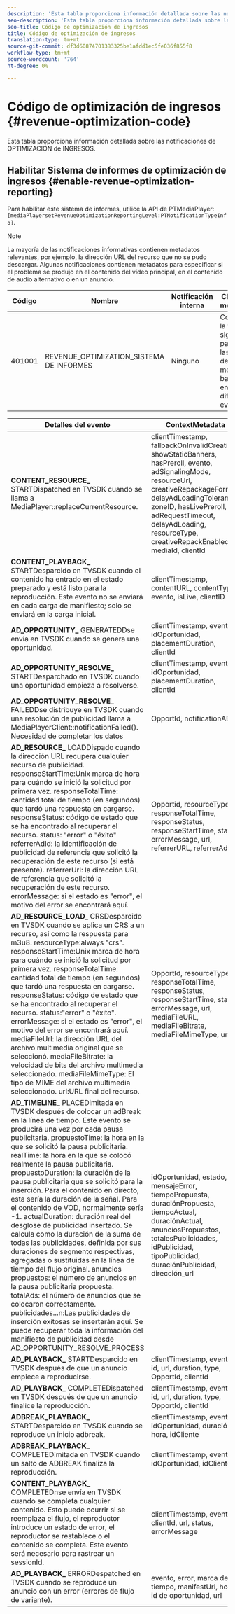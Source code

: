 ```yaml
---
description: 'Esta tabla proporciona información detallada sobre las notificaciones de optimización de ingresos. '
seo-description: 'Esta tabla proporciona información detallada sobre las notificaciones de optimización de ingresos. '
seo-title: Código de optimización de ingresos
title: Código de optimización de ingresos
translation-type: tm+mt
source-git-commit: df3d60874701383325be1afdd1ec5fe036f855f8
workflow-type: tm+mt
source-wordcount: '764'
ht-degree: 0%

---
```



# Código de optimización de ingresos {#revenue-optimization-code}

Esta tabla proporciona información detallada sobre las notificaciones de OPTIMIZACIÓN de INGRESOS.

## Habilitar Sistema de informes de optimización de ingresos {#enable-revenue-optimization-reporting}

Para habilitar este sistema de informes, utilice la API de PTMediaPlayer: `[mediaPlayersetRevenueOptimizationReportingLevel:PTNotificationTypeInfo]`.

>[!NOTE]
>
>La mayoría de las notificaciones informativas contienen metadatos relevantes, por ejemplo, la dirección URL del recurso que no se pudo descargar. Algunas notificaciones contienen metadatos para especificar si el problema se produjo en el contenido del vídeo principal, en el contenido de audio alternativo o en un anuncio.

| Código | Nombre | Notificación interna | Claves de metadatos | Comentarios |
|---|---|---|---|---|
| 401001 | REVENUE_OPTIMIZATION_SISTEMA DE INFORMES | Ninguno | Consulte la tabla siguiente para ver las claves de metadatos basadas en diferentes eventos. | Ninguno |

| Detalles del evento | ContextMetadata |
|---|---|
| **CONTENT_RESOURCE_** STARTDispatched en TVSDK cuando se llama a MediaPlayer::replaceCurrentResource. | clientTimestamp, fallbackOnInvalidCreative, showStaticBanners, hasPreroll, evento, adSignalingMode, resourceUrl, creativeRepackageFormat, delayAdLoadingTolerance, zoneID, hasLivePreroll, adRequestTimeout, delayAdLoading, resourceType, creativeRepackEnabled mediaId, clientId |
| **CONTENT_PLAYBACK_** STARTDesparcido en TVSDK cuando el contenido ha entrado en el estado preparado y está listo para la reproducción. Este evento no se enviará en cada carga de manifiesto; solo se enviará en la carga inicial. | clientTimestamp, contentURL, contentType, evento, isLive, clientID |
| **AD_OPPORTUNITY_** GENERATEDDse envía en TVSDK cuando se genera una oportunidad. | clientTimestamp, evento, idOportunidad, placementDuration, clientId |
| **AD_OPPORTUNITY_RESOLVE_** STARTDesparchado en TVSDK cuando una oportunidad empieza a resolverse. | clientTimestamp, evento, idOportunidad, placementDuration, clientId |
| **AD_OPPORTUNITY_RESOLVE_** FAILEDDse distribuye en TVSDK cuando una resolución de publicidad llama a MediaPlayerClient::notificationFailed(). Necesidad de completar los datos | OpportId, notificationAD |
| **AD_RESOURCE_** LOADDispado cuando la dirección URL recupera cualquier recurso de publicidad. responseStartTime:Unix marca de hora para cuándo se inició la solicitud por primera vez. responseTotalTime: cantidad total de tiempo (en segundos) que tardó una respuesta en cargarse. responseStatus: código de estado que se ha encontrado al recuperar el recurso. status: &quot;error&quot; o &quot;éxito&quot; referrerAdId: la identificación de publicidad de referencia que solicitó la recuperación de este recurso (si está presente). referrerUrl: la dirección URL de referencia que solicitó la recuperación de este recurso. errorMessage: si el estado es &quot;error&quot;, el motivo del error se encontrará aquí. | Opportid, resourceType, responseTotalTime, responseStatus, responseStartTime, status, errorMessage, url, referrerURL, referrerAdId |
| **AD_RESOURCE_LOAD_** CRSDesparcido en TVSDK cuando se aplica un CRS a un recurso, así como la respuesta para m3u8. resourceType:always &quot;crs&quot;. responseStartTime:Unix marca de hora para cuándo se inició la solicitud por primera vez. responseTotalTime: cantidad total de tiempo (en segundos) que tardó una respuesta en cargarse. responseStatus: código de estado que se ha encontrado al recuperar el recurso. status:&quot;error&quot; o &quot;éxito&quot;. errorMessage: si el estado es &quot;error&quot;, el motivo del error se encontrará aquí. mediaFileUrl: la dirección URL del archivo multimedia original que se seleccionó. mediaFileBitrate: la velocidad de bits del archivo multimedia seleccionado. mediaFileMimeType: El tipo de MIME del archivo multimedia seleccionado. url:URL final del recurso. | OpportId, resourceType, responseTotalTime, responseStatus, responseStartTime, status, errorMessage, url, mediaFileURL, mediaFileBitrate, mediaFileMimeType, url |
| **AD_TIMELINE_** PLACEDimitada en TVSDK después de colocar un adBreak en la línea de tiempo. Este evento se producirá una vez por cada pausa publicitaria. propuestoTime: la hora en la que se solicitó la pausa publicitaria. realTime: la hora en la que se colocó realmente la pausa publicitaria. propuestoDuration: la duración de la pausa publicitaria que se solicitó para la inserción. Para el contenido en directo, esta sería la duración de la señal. Para el contenido de VOD, normalmente sería -1. actualDuration: duración real del desglose de publicidad insertado. Se calcula como la duración de la suma de todas las publicidades, definida por sus duraciones de segmento respectivas, agregadas o sustituidas en la línea de tiempo del flujo original. anuncios propuestos: el número de anuncios en la pausa publicitaria propuesta. totalAds: el número de anuncios que se colocaron correctamente. publicidades...n:Las publicidades de inserción exitosas se insertarán aquí. Se puede recuperar toda la información del manifiesto de publicidad desde AD_OPPORTUNITY_RESOLVE_PROCESS | idOportunidad, estado, mensajeError, tiempoPropuesta, duraciónPropuesta, tiempoActual, duraciónActual, anunciosPropuestos, totalesPublicidades, idPublicidad, tipoPublicidad, duraciónPublicidad, dirección_url |
| **AD_PLAYBACK_** STARTDesparcido en TVSDK después de que un anuncio empiece a reproducirse. | clientTimestamp, evento, id, url, duration, type, OpportId, clientId |
| **AD_PLAYBACK_** COMPLETEDispatched en TVSDK después de que un anuncio finalice la reproducción. | clientTimestamp, evento, id, url, duration, type, OpportId, clientId |
| **ADBREAK_PLAYBACK_** STARTDesparcido en TVSDK cuando se reproduce un inicio adbreak. | clientTimestamp, evento, idOportunidad, duración, hora, idCliente |
| **ADBREAK_PLAYBACK_** COMPLETEDimitada en TVSDK cuando un salto de ADBREAK finaliza la reproducción. | clientTimestamp, evento, idOportunidad, idCliente |
| **CONTENT_PLAYBACK_** COMPLETEDnse envía en TVSDK cuando se completa cualquier contenido. Esto puede ocurrir si se reemplaza el flujo, el reproductor introduce un estado de error, el reproductor se restablece o el contenido se completa. Este evento será necesario para rastrear un sessionId. | clientTimestamp, evento, clientId, url, status, errorMessage |
| **AD_PLAYBACK_** ERRORDespatched en TVSDK cuando se reproduce un anuncio con un error (errores de flujo de variante). | evento, error, marca de tiempo, manifestUrl, hora, id de oportunidad, url |
